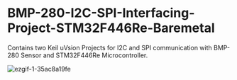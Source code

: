 # BMP-280-I2C-SPI-Interfacing-Project-STM32F446Re-Baremetal

Contains two Keil uVsion Projects for I2C and SPI communication with BMP-280 Sensor and STM32F446Re Microcontroller.


![ezgif-1-35ac8a19fe](https://github.com/umaarabdullah/BMP-280-I2C-SPI-Interfacing-Project-STM32F446Re-Baremetal/assets/22682610/8c5248b6-9340-48ad-a467-ba2f111f1cc5)
